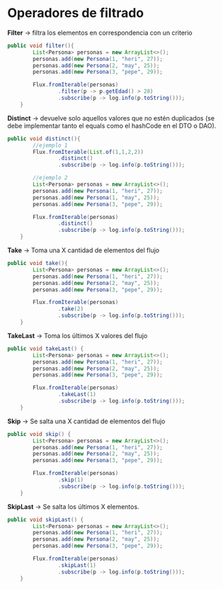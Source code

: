  # Operadores de filtrado   
   
**Filter** → filtra los elementos en correspondencia con un criterio   
```java
public void filter(){
        List<Persona> personas = new ArrayList<>();
        personas.add(new Persona(1, "heri", 27));
        personas.add(new Persona(2, "may", 25));
        personas.add(new Persona(3, "pepe", 29));

        Flux.fromIterable(personas)
                .filter(p -> p.getEdad() > 28)
                .subscribe(p -> log.info(p.toString()));
    }


```
**Distinct** → devuelve solo aquellos valores que no estén duplicados (se debe implementar tanto el equals como el hashCode en el DTO o DAO).   
```java
public void distinct(){
        //ejemplo 1
        Flux.fromIterable(List.of(1,1,2,2))
                .distinct()
                .subscribe(p -> log.info(p.toString()));

        //ejemplo 2
        List<Persona> personas = new ArrayList<>();
        personas.add(new Persona(1, "heri", 27));
        personas.add(new Persona(1, "may", 25));
        personas.add(new Persona(3, "pepe", 29));

        Flux.fromIterable(personas)
                .distinct()
                .subscribe(p -> log.info(p.toString()));
    }


```
**Take** → Toma una X cantidad de elementos del flujo   
```java
public void take(){
        List<Persona> personas = new ArrayList<>();
        personas.add(new Persona(1, "heri", 27));
        personas.add(new Persona(2, "may", 25));
        personas.add(new Persona(3, "pepe", 29));

        Flux.fromIterable(personas)
                .take(2)
                .subscribe(p -> log.info(p.toString()));
    }


```
**TakeLast** → Toma los últimos X valores del flujo   
```java
public void takeLast() {
        List<Persona> personas = new ArrayList<>();
        personas.add(new Persona(1, "heri", 27));
        personas.add(new Persona(2, "may", 25));
        personas.add(new Persona(3, "pepe", 29));

        Flux.fromIterable(personas)
                .takeLast(1)
                .subscribe(p -> log.info(p.toString()));
    }


```
**Skip** → Se salta una X cantidad de elementos del flujo   
```java
public void skip() {
        List<Persona> personas = new ArrayList<>();
        personas.add(new Persona(1, "heri", 27));
        personas.add(new Persona(2, "may", 25));
        personas.add(new Persona(3, "pepe", 29));

        Flux.fromIterable(personas)
                .skip(1)
                .subscribe(p -> log.info(p.toString()));
    }


```
**SkipLast** → Se salta los últimos X elementos.   
```java
public void skipLast() {
        List<Persona> personas = new ArrayList<>();
        personas.add(new Persona(1, "heri", 27));
        personas.add(new Persona(2, "may", 25));
        personas.add(new Persona(3, "pepe", 29));

        Flux.fromIterable(personas)
                .skipLast(1)
                .subscribe(p -> log.info(p.toString()));
    }


```
